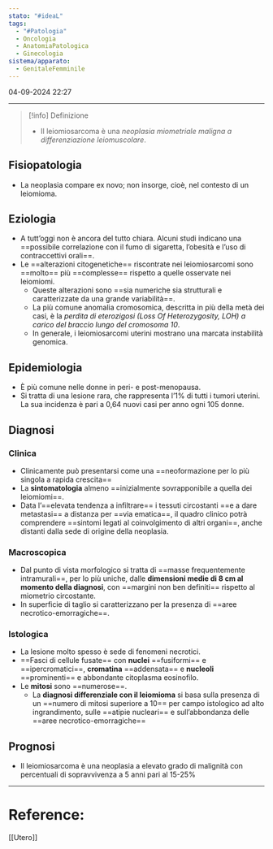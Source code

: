 ```yaml
---
stato: "#ideaL"
tags:
  - "#Patologia"
  - Oncologia
  - AnatomiaPatologica
  - Ginecologia
sistema/apparato:
  - GenitaleFemminile
---
```

04-09-2024 22:27

--- 

>[!info] Definizione
>- Il leiomiosarcoma è una *neoplasia miometriale maligna a differenziazione leiomuscolare*.

## Fisiopatologia
- La neoplasia compare ex novo; non insorge, cioè, nel contesto di un leiomioma. 
## Eziologia
- A tutt’oggi non è ancora del tutto chiara. Alcuni studi indicano una ==possibile correlazione con il fumo di sigaretta, l’obesità e l’uso di contraccettivi orali==. 
- Le ==alterazioni citogenetiche== riscontrate nei leiomiosarcomi sono ==molto== più ==complesse== rispetto a quelle osservate nei leiomiomi. 
	- Queste alterazioni sono ==sia numeriche sia strutturali e caratterizzate da una grande variabilità==. 
	- La più comune anomalia cromosomica, descritta in più della metà dei casi, è la *perdita di eterozigosi (Loss Of Heterozygosity, LOH) a carico del braccio lungo del cromosoma 10*.
	- In generale, i leiomiosarcomi uterini mostrano una marcata instabilità genomica.
## Epidemiologia
- È più comune nelle donne in peri- e post-menopausa.
- Si tratta di una lesione rara, che rappresenta l’1% di tutti i tumori uterini. La sua incidenza è pari a 0,64 nuovi casi per anno ogni 105 donne.

## Diagnosi
### Clinica
- Clinicamente può presentarsi come una ==neoformazione per lo più singola a rapida crescita==
- La **sintomatologia** almeno ==inizialmente sovrapponibile a quella dei leiomiomi==.
- Data l’==elevata tendenza a infiltrare== i tessuti circostanti ==e a dare metastasi== a distanza per ==via ematica==, il quadro clinico potrà comprendere ==sintomi legati al coinvolgimento di altri organi==, anche distanti dalla sede di origine della neoplasia.
### Macroscopica
- Dal punto di vista morfologico si tratta di ==masse frequentemente intramurali==, per lo più uniche, dalle **dimensioni medie di 8 cm al momento della diagnosi**, con ==margini non ben definiti== rispetto al miometrio circostante.
- In superficie di taglio si caratterizzano per la presenza di ==aree necrotico-emorragiche==.
### Istologica
- La lesione molto spesso è sede di fenomeni necrotici. 
- ==Fasci di cellule fusate== con **nuclei** ==fusiformi== e ==ipercromatici==, **cromatina** ==addensata== e **nucleoli** ==prominenti== e abbondante citoplasma eosinofilo. 
- Le **mitosi** sono ==numerose==.
	- La **diagnosi differenziale con il leiomioma** si basa sulla presenza di un ==numero di mitosi superiore a 10== per campo istologico ad alto ingrandimento, sulle ==atipie nucleari== e sull’abbondanza delle ==aree necrotico-emorragiche==

## Prognosi
- Il leiomiosarcoma è una neoplasia a elevato grado di malignità con percentuali di sopravvivenza a 5 anni pari al 15-25%











--- 
# Reference:
[[Utero]]